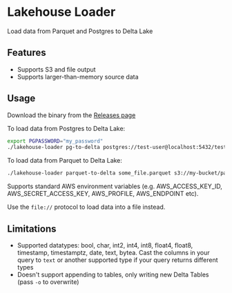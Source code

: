 # Lakehouse Loader

Load data from Parquet and Postgres to Delta Lake

## Features

- Supports S3 and file output
- Supports larger-than-memory source data

## Usage

Download the binary from the [Releases page](./releases)

To load data from Postgres to Delta Lake:

```bash
export PGPASSWORD="my_password"
./lakehouse-loader pg-to-delta postgres://test-user@localhost:5432/test-db -q "SELECT * FROM some_table" s3://my-bucket/path/to/table
```

To load data from Parquet to Delta Lake:

```bash
./lakehouse-loader parquet-to-delta some_file.parquet s3://my-bucket/path/to/table
```

Supports standard AWS environment variables (e.g. AWS_ACCESS_KEY_ID, AWS_SECRET_ACCESS_KEY, AWS_PROFILE, AWS_ENDPOINT etc).

Use the `file://` protocol to load data into a file instead.

## Limitations

- Supported datatypes: bool, char, int2, int4, int8, float4, float8, timestamp, timestamptz, date, text, bytea. Cast the columns in your query to `text` or another supported type if your query returns different types
- Doesn't support appending to tables, only writing new Delta Tables (pass `-o` to overwrite)
